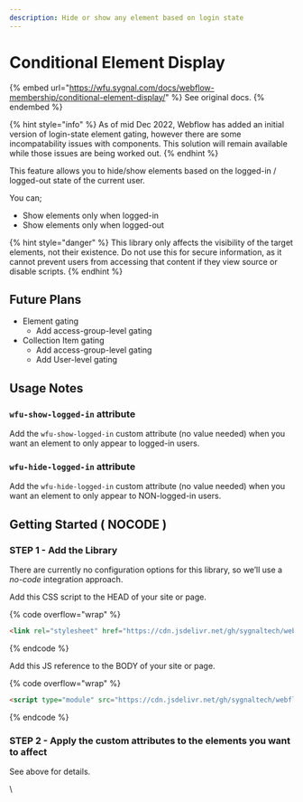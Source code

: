 ```yaml
---
description: Hide or show any element based on login state
---
```


# Conditional Element Display

{% embed url="https://wfu.sygnal.com/docs/webflow-membership/conditional-element-display/" %}
See original docs.
{% endembed %}

{% hint style="info" %}
As of mid Dec 2022, Webflow has added an initial version of login-state element gating, however there are some incompatability issues with components. This solution will remain available while those issues are being worked out.
{% endhint %}

This feature allows you to hide/show elements based on the logged-in / logged-out state of the current user.

You can;

* Show elements only when logged-in
* Show elements only when logged-out

{% hint style="danger" %}
This library only affects the visibility of the target elements, not their existence. Do not use this for secure information, as it cannot prevent users from accessing that content if they view source or disable scripts.
{% endhint %}

## Future Plans

* Element gating
  * Add access-group-level gating
* Collection Item gating
  * Add access-group-level gating
  * Add User-level gating&#x20;

## Usage Notes <a href="#usage-notes" id="usage-notes"></a>

### `wfu-show-logged-in` attribute <a href="#wfu-show-logged-in-attribute" id="wfu-show-logged-in-attribute"></a>

Add the `wfu-show-logged-in` custom attribute (no value needed) when you want an element to only appear to logged-in users.

### `wfu-hide-logged-in` attribute <a href="#wfu-hide-logged-in-attribute" id="wfu-hide-logged-in-attribute"></a>

Add the `wfu-hide-logged-in` custom attribute (no value needed) when you want an element to only appear to NON-logged-in users.

## Getting Started ( NOCODE ) <a href="#getting-started-nocode" id="getting-started-nocode"></a>

### STEP 1 - Add the Library <a href="#step-1---add-the-library" id="step-1---add-the-library"></a>

There are currently no configuration options for this library, so we’ll use a _no-code_ integration approach.

Add this CSS script to the HEAD of your site or page.

{% code overflow="wrap" %}
```html
<link rel="stylesheet" href="https://cdn.jsdelivr.net/gh/sygnaltech/webflow-util@3.39/dist/css/webflow-membership.css">
```
{% endcode %}

Add this JS reference to the BODY of your site or page.

{% code overflow="wrap" %}
```html
<script type="module" src="https://cdn.jsdelivr.net/gh/sygnaltech/webflow-util@3.39/src/nocode/webflow-membership.js"></script>
```
{% endcode %}

### STEP 2 - Apply the custom attributes to the elements you want to affect <a href="#step-2---apply-the-custom-attributes-to-the-elements-you-want-to-affect" id="step-2---apply-the-custom-attributes-to-the-elements-you-want-to-affect"></a>

See above for details.

\
